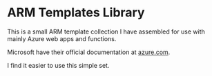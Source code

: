 # ARM Templates Library

This is a small ARM template collection I have assembled for use with mainly Azure web apps and functions.

Microsoft have their official documentation at [azure.com](https://azure.microsoft.com/documentation/templates).

I find it easier to use this simple set.
